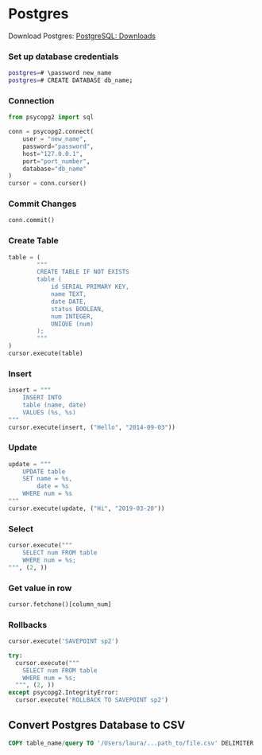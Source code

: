 # Postgres
Download Postgres: [PostgreSQL: Downloads](https://www.postgresql.org/download/)

### Set up database credentials
```bash
postgres=# \password new_name
postgres=# CREATE DATABASE db_name;
```

### Connection
```python
from psycopg2 import sql

conn = psycopg2.connect(
    user = "new_name",
    password="password",
    host="127.0.0.1",
    port="port_number",
    database="db_name"
)
cursor = conn.cursor()
```
### Commit Changes
```python
conn.commit()
```
### Create Table
```python
table = (
        """
        CREATE TABLE IF NOT EXISTS
        table (
            id SERIAL PRIMARY KEY,
            name TEXT,
            date DATE,
            status BOOLEAN,
            num INTEGER,
            UNIQUE (num)
        );
        """
)
cursor.execute(table)
```

### Insert 
```python
insert = """
    INSERT INTO 
    table (name, date)
    VALUES (%s, %s)
"""
cursor.execute(insert, ("Hello", "2014-09-03"))
```

### Update
```python
update = """
    UPDATE table 
    SET name = %s,
        date = %s
    WHERE num = %s
"""
cursor.execute(update, ("Hi", "2019-03-20"))
```

### Select
```python
cursor.execute("""
    SELECT num FROM table 
    WHERE num = %s;
""", (2, ))
```

### Get value in row
```python
cursor.fetchone()[column_num]
```

### Rollbacks
```python
cursor.execute('SAVEPOINT sp2')

try:
  cursor.execute("""
    SELECT num FROM table 
    WHERE num = %s;
  """, (2, ))
except psycopg2.IntegrityError:
  cursor.execute('ROLLBACK TO SAVEPOINT sp2')
```

## Convert Postgres Database to CSV
```sql
COPY table_name/query TO '/Users/laura/...path_to/file.csv' DELIMITER ',' CSV HEADER;
```






